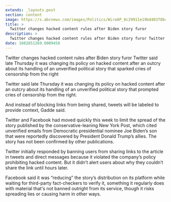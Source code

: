 ```yaml
--- 
extends: _layouts.post 
section: content 
image: https://s.abcnews.com/images/Politics/WireAP_8c29911e19bd403f8b4ed411bff10f5f_16x9_992.jpg 
title: > 
  Twitter changes hacked content rules after Biden story furor 
description: > 
  Twitter changes hacked content rules after Biden story furor Twitter said late Thursday it was changing its policy on hacked content after an outcry about its handling of an unverified political story that sparked cries of censorship from the rightTwitter said late Thursday it was changing its policy on hacked content after an outcry about its handling of an unverified political story that prompted cries of censorship from the right.And instead of blocking links from being shared, tweets will be labeled to provide context, Gadde said.The story has not been confirmed by other publications.Twitter initially responded by banning users from sharing links to the article in tweets and direct messages because it violated the company’s policy prohibiting hacked content.But it didn’t alert users about why they couldn’t share the link until hours later. 
date: 1602851269.0009458 
--- 
```

Twitter changes hacked content rules after Biden story furor Twitter said late Thursday it was changing its policy on hacked content after an outcry about its handling of an unverified political story that sparked cries of censorship from the right

Twitter said late Thursday it was changing its policy on hacked content after an outcry about its handling of an unverified political story that prompted cries of censorship from the right.

And instead of blocking links from being shared, tweets will be labeled to provide context, Gadde said.

Twitter and Facebook had moved quickly this week to limit the spread of the story published by the conservative-leaning New York Post, which cited unverified emails from Democratic presidential nominee Joe Biden’s son that were reportedly discovered by President Donald Trump’s allies. The story has not been confirmed by other publications.

Twitter initially responded by banning users from sharing links to the article in tweets and direct messages because it violated the company’s policy prohibiting hacked content. But it didn’t alert users about why they couldn’t share the link until hours later.

Facebook said it was “reducing” the story’s distribution on its platform while waiting for third-party fact-checkers to verify it, something it regularly does with material that's not banned outright from its service, though it risks spreading lies or causing harm in other ways.